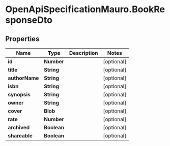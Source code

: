 # OpenApiSpecificationMauro.BookResponseDto

## Properties

Name | Type | Description | Notes
------------ | ------------- | ------------- | -------------
**id** | **Number** |  | [optional] 
**title** | **String** |  | [optional] 
**authorName** | **String** |  | [optional] 
**isbn** | **String** |  | [optional] 
**synopsis** | **String** |  | [optional] 
**owner** | **String** |  | [optional] 
**cover** | **Blob** |  | [optional] 
**rate** | **Number** |  | [optional] 
**archived** | **Boolean** |  | [optional] 
**shareable** | **Boolean** |  | [optional] 


